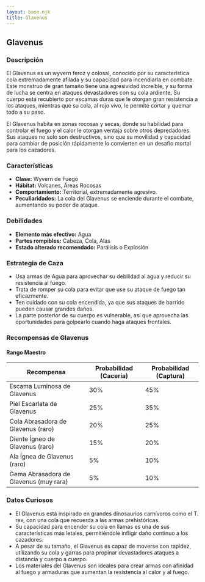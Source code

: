 ```yaml
---
layout: base.njk
title: Glavenus
---
```

## Glavenus

### Descripción
El Glavenus es un wyvern feroz y colosal, conocido por su característica cola extremadamente afilada y su capacidad para incendiarla en combate. Este monstruo de gran tamaño tiene una agresividad increíble, y su forma de lucha se centra en ataques devastadores con su cola ardiente. Su cuerpo está recubierto por escamas duras que le otorgan gran resistencia a los ataques, mientras que su cola, al rojo vivo, le permite cortar y quemar todo a su paso.

El Glavenus habita en zonas rocosas y secas, donde su habilidad para controlar el fuego y el calor le otorgan ventaja sobre otros depredadores. Sus ataques no solo son destructivos, sino que su movilidad y capacidad para cambiar de posición rápidamente lo convierten en un desafío mortal para los cazadores.

### Características
- **Clase:** Wyvern de Fuego
- **Hábitat:** Volcanes, Áreas Rocosas
- **Comportamiento:** Territorial, extremadamente agresivo.
- **Peculiaridades:** La cola del Glavenus se enciende durante el combate, aumentando su poder de ataque.

### Debilidades
- **Elemento más efectivo:** Agua
- **Partes rompibles:** Cabeza, Cola, Alas
- **Estado alterado recomendado:** Parálisis o Explosión

### Estrategia de Caza
- Usa armas de Agua para aprovechar su debilidad al agua y reducir su resistencia al fuego.
- Trata de romper su cola para evitar que use su ataque de fuego tan eficazmente.
- Ten cuidado con su cola encendida, ya que sus ataques de barrido pueden causar grandes daños.
- La parte posterior de su cuerpo es vulnerable, así que aprovecha las oportunidades para golpearlo cuando haga ataques frontales.

### Recompensas de Glavenus

#### Rango Maestro
| Recompensa                            | Probabilidad (Cacería) | Probabilidad (Captura) |
|---------------------------------------|------------------------|------------------------|
| Escama Luminosa de Glavenus           | 30%                    | 45%                    |
| Piel Escarlata de Glavenus            | 25%                    | 35%                    |
| Cola Abrasadora de Glavenus (raro)    | 20%                    | 25%                    |
| Diente Ígneo de Glavenus (raro)       | 15%                    | 20%                    |
| Ala Ígnea de Glavenus (raro)         | 5%                     | 10%                    |
| Gema Abrasadora de Glavenus (muy rara)| 5%                     | 10%                    |

### Datos Curiosos
- El Glavenus está inspirado en grandes dinosaurios carnívoros como el T. rex, con una cola que recuerda a las armas prehistóricas.
- Su capacidad para encender su cola en llamas es una de sus características más letales, permitiéndole infligir daño continuo a los cazadores.
- A pesar de su tamaño, el Glavenus es capaz de moverse con rapidez, utilizando su cola y garras para propinar devastadores ataques a distancia y cuerpo a cuerpo.
- Los materiales del Glavenus son ideales para crear armas con afinidad al fuego y armaduras que aumentan la resistencia al calor y al fuego.